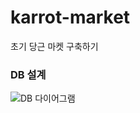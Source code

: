 # karrot-market
초기 당근 마켓 구축하기

### DB 설계
![DB 다이어그램](https://user-images.githubusercontent.com/52817735/150679993-60bf353d-a3f8-40ae-a72a-3c3de9cd3331.png)
